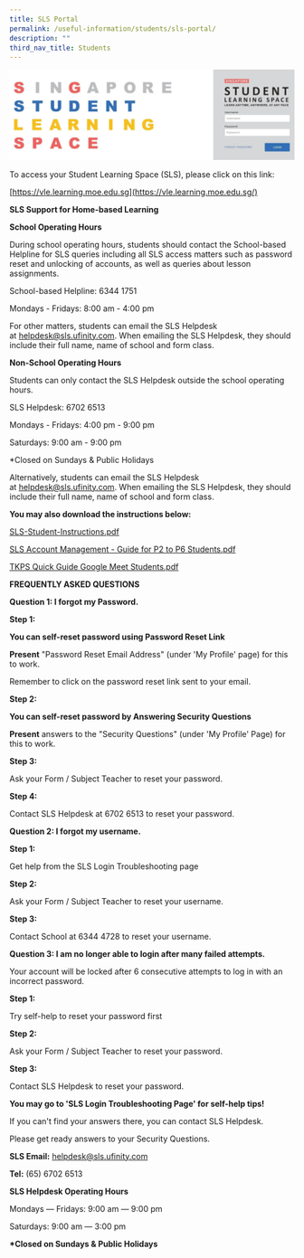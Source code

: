 ```yaml
---
title: SLS Portal
permalink: /useful-information/students/sls-portal/
description: ""
third_nav_title: Students
---
```

![SLS Portal](/images/SLS%20Portal.jpeg)
  

To access your Student Learning Space (SLS), please click on this link:  

[https://vle.learning.moe.edu.sg](https://vle.learning.moe.edu.sg/)  

  

**SLS Support for Home-based Learning**

  

**School Operating Hours**

  

During school operating hours, students should contact the School-based Helpline for SLS queries including all SLS access matters such as password reset and unlocking of accounts, as well as queries about lesson assignments.

  

School-based Helpline: 6344 1751

Mondays - Fridays: 8:00 am - 4:00 pm

  

For other matters, students can email the SLS Helpdesk at [helpdesk@sls.ufinity.com](mailto:helpdesk@sls.ufinity.com). When emailing the SLS Helpdesk, they should include their full name, name of school and form class.

  

**Non-School Operating Hours**

  

Students can only contact the SLS Helpdesk outside the school operating hours.

  

SLS Helpdesk: 6702 6513

  

Mondays - Fridays: 4:00 pm - 9:00 pm

Saturdays: 9:00 am - 9:00 pm

\*Closed on Sundays & Public Holidays

  

Alternatively, students can email the SLS Helpdesk at [helpdesk@sls.ufinity.com](mailto:helpdesk@sls.ufinity.com). When emailing the SLS Helpdesk, they should include their full name, name of school and form class.

  

  

**You may also download the instructions below:**

  

[SLS-Student-Instructions.pdf](https://tanjongkatongpri.moe.edu.sg/qql/slot/u742/2020/Useful%20Links/Pupils/SLS%20Portal/SLS-Student-Instructions.pdf)  

[SLS Account Management - Guide for P2 to P6 Students.pdf](https://tanjongkatongpri.moe.edu.sg/qql/slot/u742/2020/Useful%20Links/Pupils/SLS%20Portal/SLS%20Account%20Management%20-%20Guide%20for%20P2%20to%20P6%20Students.pdf)  

[TKPS Quick Guide Google Meet Students.pdf](https://tanjongkatongpri.moe.edu.sg/qql/slot/u742/2020/Useful%20Links/Pupils/SLS%20Portal/TKPS%20Quick%20Guide%20Google%20Meet%20Students.pdf)  

  

  

**FREQUENTLY ASKED QUESTIONS**

  

**Question 1: I forgot my Password.**

  

**Step 1:**

**You can self-reset password using Password Reset Link**

**Present** "Password Reset Email Address" (under 'My Profile' page) for this to work.

Remember to click on the password reset link sent to your email.

  

**Step 2:**

**You can self-reset password by Answering Security Questions**

**Present** answers to the "Security Questions" (under 'My Profile' Page) for this to work.

  

**Step 3:**

Ask your Form / Subject Teacher to reset your password.

  

**Step 4:**

Contact SLS Helpdesk at 6702 6513 to reset your password.

  

  

**Question 2: I forgot my username.**

  

**Step 1:**

Get help from the SLS Login Troubleshooting page

  

**Step 2:**

Ask your Form / Subject Teacher to reset your username.

  

**Step 3:**

Contact School at 6344 4728 to reset your username.

  

  

**Question 3: I am no longer able to login after many failed attempts.**

Your account will be locked after 6 consecutive attempts to log in with an incorrect password.

  

**Step 1:**

Try self-help to reset your password first

  

**Step 2:**

Ask your Form / Subject Teacher to reset your password.

  

**Step 3:**

Contact SLS Helpdesk to reset your password.

  

  

**You may go to 'SLS Login Troubleshooting Page' for self-help tips!**

If you can't find your answers there, you can contact SLS Helpdesk.

Please get ready answers to your Security Questions.

**SLS Email:** [helpdesk@sls.ufinity.com](mailto:helpdesk@sls.ufinity.com)

**Tel:** (65) 6702 6513

  

**SLS Helpdesk Operating Hours**

Mondays ― Fridays: 9:00 am ― 9:00 pm

Saturdays: 9:00 am ― 3:00 pm

**\*Closed on Sundays & Public Holidays**